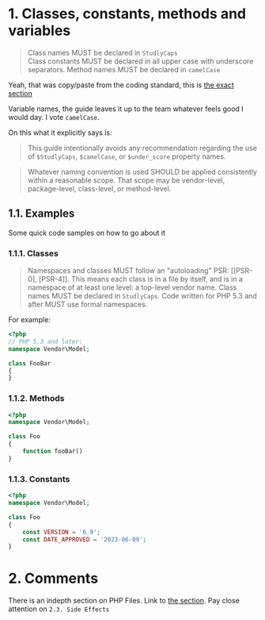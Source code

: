 # 1. Classes, constants, methods and variables
> Class names MUST be declared in `StudlyCaps`  
Class constants MUST be declared in all upper case with underscore separators.
Method names MUST be declared in `camelCase`

Yeah, that was copy/paste from the coding standard, this is [the exact section](https://github.com/php-fig/fig-standards/blob/master/accepted/PSR-1-basic-coding-standard.md)

Variable names, the guide leaves it up to the team whatever feels good I would day. I vote `camelCase`.

On this what it explicitly says is:

> This guide intentionally avoids any recommendation regarding the use of `$StudlyCaps`, `$camelCase`, or `$under_score` property names. 

> Whatever naming convention is used SHOULD be applied consistently within a reasonable scope. That scope may be vendor-level, package-level, class-level, or method-level.

## 1.1. Examples
Some quick code samples on how to go about it

### 1.1.1. Classes
> Namespaces and classes MUST follow an "autoloading" PSR: [[PSR-0], [PSR-4]]. 
This means each class is in a file by itself, and is in a namespace of at least one level: a top-level vendor name. Class names MUST be declared in `StudlyCaps`. Code written for PHP 5.3 and after MUST use formal namespaces.

For example:

```php
<?php
// PHP 5.3 and later:
namespace Vendor\Model;

class FooBar
{
}
```
### 1.1.2. Methods
```php
<?php
namespace Vendor\Model;

class Foo
{
    function fooBar()
}
```
### 1.1.3. Constants
```php
<?php
namespace Vendor\Model;

class Foo
{
    const VERSION = '6.9';
    const DATE_APPROVED = '2023-06-09';
}
```
# 2. Comments
There is an indepth section on PHP Files. Link to [the section](https://github.com/php-fig/fig-standards/blob/master/accepted/PSR-1-basic-coding-standard.md#2-files). Pay close attention on `2.3. Side Effects`
